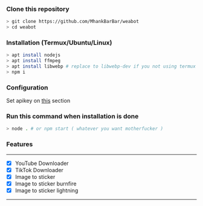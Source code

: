 ### Clone this repository
```bash
> git clone https://github.com/MhankBarBar/weabot
> cd weabot
```

### Installation (Termux/Ubuntu/Linux)
```bash
> apt install nodejs
> apt install ffmpeg
> apt install libwebp # replace to libwebp-dev if you not using termux
> npm i
```

### Configuration
Set apikey on [this](https://github.com/MhankBarBar/weabot/blob/master/BarBar.js#L25) section

### Run this command when installation is done
```bash
> node . # or npm start ( whatever you want motherfucker )
```

### Features
------------------
- [x] YouTube Downloader
- [x] TikTok Downloader
- [x] Image to sticker
- [x] Image to sticker burnfire
- [x] Image to sticker lightning
------------------
